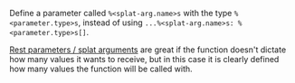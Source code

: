 Define a parameter called `%<splat-arg.name>s` with the type `%<parameter.type>s`,
instead of using `...%<splat-arg.name>s: %<parameter.type>s[]`.

[Rest parameters / splat arguments](https://developer.mozilla.org/en-US/docs/Web/JavaScript/Reference/Functions/rest_parameters)
are great if the function doesn't dictate how many values it wants to receive,
but in this case it is clearly defined how many values the function will be
called with.
